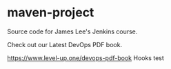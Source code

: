 # maven-project
Source code for James Lee's Jenkins course.

Check out our Latest DevOps PDF book.

https://www.level-up.one/devops-pdf-book
Hooks test
